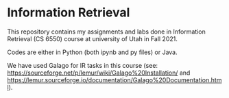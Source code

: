 # Information Retrieval

This repository contains my assignments and labs done in Information Retrieval (CS 6550) course at university of Utah in Fall 2021. 

Codes are either in Python (both ipynb and py files) or Java. 

We have used Galago for IR tasks in this course (see: https://sourceforge.net/p/lemur/wiki/Galago%20Installation/ and https://lemur.sourceforge.io/documentation/Galago%20Documentation.html).
